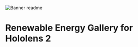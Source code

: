 ![Banner readme](https://user-images.githubusercontent.com/69479452/222054044-8677cc53-a665-4cb3-b5b3-b7774d577ff8.jpg)



# Renewable Energy Gallery for Hololens 2

